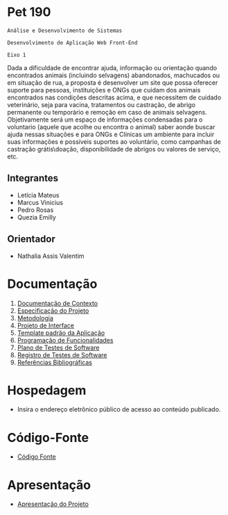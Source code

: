 # Pet 190

`Análise e Desenvolvimento de Sistemas`

`Desenvolvimento de Aplicação Web Front-End`

`Eixo 1`

Dada a dificuldade de encontrar ajuda, informação ou orientação quando encontrados animais (incluindo selvagens) abandonados, machucados ou em situação de rua, a proposta é desenvolver um site que possa oferecer suporte para pessoas, instituições e ONGs que cuidam dos animais encontrados nas condições descritas acima, e que necessitem de cuidado veterinário, seja para vacina, tratamentos ou castração, de abrigo permanente ou temporário e remoção em caso de animais selvagens.
Objetivamente será um espaço de informações condensadas para o voluntario (aquele que acolhe ou encontra o animal) saber aonde buscar ajuda nessas situações e para ONGs e Clínicas um ambiente para incluir suas informações e possíveis suportes ao voluntário, como campanhas de castração grátis\doação, disponibilidade de abrigos ou valores de serviço, etc.

## Integrantes

* Letícia Mateus
* Marcus Vinicius
* Pedro Rosas
* Quezia Emilly

## Orientador

* Nathalia Assis Valentim

# Documentação

<ol>
<li><a href="documentos/01-Documentação de Contexto.md"> Documentação de Contexto</a></li>
<li><a href="documentos/02-Especificação do Projeto.md"> Especificação do Projeto</a></li>
<li><a href="documentos/03-Metodologia.md"> Metodologia</a></li>
<li><a href="documentos/04-Projeto de Interface.md"> Projeto de Interface</a></li>
<li><a href="documentos/05-Template padrão da Aplicação.md"> Template padrão da Aplicação</a></li>
<li><a href="documentos/06-Programação de Funcionalidades.md"> Programação de Funcionalidades</a></li>
<li><a href="documentos/07-Plano de Testes de Software.md"> Plano de Testes de Software</a></li>
<li><a href="documentos/08-Registro de Testes de Software.md"> Registro de Testes de Software</a></li>
<li><a href="documentos/09-Referências.md"> Referências Bibliográficas</a></li>
</ol>

# Hospedagem

* Insira o endereço eletrônico público de acesso ao conteúdo publicado. 

# Código-Fonte

* <a href="codigo-fonte/README.md">Código Fonte</a>

# Apresentação

* <a href="apresentacao/README.md">Apresentação do Projeto</a>
